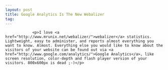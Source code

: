 ```yaml
---
layout: post
title: Google Analytics Is The New Webalizer
tag: 
---
```



                <p>I love <a href="http://www.mrunix.net/webalizer/">webalizer</a> statistics. Lightweight, easy to administer, and reports almost everything you want to know. Almost. Everything else you would like to know about the visitors of your website can be found out via <a href="http://www.google.com/analytics/">Google Analytics</a>, like screen resolution, color-depth and flash player version of your visitors. 800x600px is dead ;-)</p>
            
